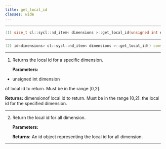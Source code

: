 ```yaml
---
title: get_local_id
classes: wide
---
```



---

```cpp
(1) size_t cl::sycl::nd_item< dimensions >::get_local_id(unsigned int dimension) const
```

---

```cpp
(2) id<dimensions> cl::sycl::nd_item< dimensions >::get_local_id() const
```

---

1. Returns the local id for a specific dimension. 

   **Parameters:**

  * unsigned int dimension

   of local id to return. Must be in the range [0,2]. 

   **Returns:** dimensionof local id to return. Must be in the range [0,2]. the local id for the specified dimension. 

---

2. Return the local id for all dimension. 

   **Parameters:**

   **Returns:** An id object representing the local id for all dimension. 

---


